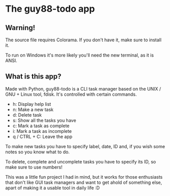 # The guy88-todo app
## Warning!
The source file requires Colorama. If you don't have it, make sure to install it.

To run on Windows it's more likely you'll need the new terminal, as it is ANSI.

What is this app?
----------

Made with Python, guy88-todo is a CLI task manager based on the UNIX / GNU + Linux tool, fdisk. It's controlled with certain commands.
- h: Display help list
- n: Make a new task
- d: Delete task
- s: Show all the tasks you have
- c: Mark a task as complete
- i: Mark a task as incomplete
- q / CTRL + C: Leave the app

To make new tasks you have to specify label, date, ID and, if you wish some notes so you know what to do.

To delete, complete and uncomplete tasks you have to specify its ID, so make sure to use numbers!

This was a little fun project I had in mind, but it works for those enthusiasts that don't like GUI task managers and want to get ahold of something else, apart of making it a usable tool in daily life :D
